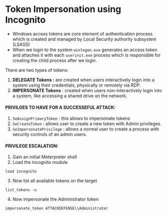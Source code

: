 # Token Impersonation using Incognito

- Windows access tokens are core element of authentication process which is created and managed by Local Security authority subsystem (LSASS)
- When we login to the system `winlogon.exe` generates an access token and attaches it with each `userinit.exe` process which is responsible for creating the child process after we login.

There are two types of tokens:
1. **DELEGATE Tokens :** are created when users interactively login into a system using their credentials, physically or remotely via RDP.
2. **IMPERSONATE Tokens** : created when users non-interactively login into a system, like accessing a shared drive on the network.

#### PRIVILGES TO HAVE FOR A SUCCESSEFUL ATTACK:
1. `SeAssignPrimaryToken` : this allows to impersonate tokens
2. `SeCreateToken` : allows user to create a new token with Admin privileges.
3. `SeImpersonatePrivilege` : allows a normal user to create a process with security controls of an admin users.

#### PRIVILEGE ESCALATION:

1. Gain an initial Meterpreter shell
2. Load the incognito module
```
load incognito
```
3. Now list all available tokens on the target 
```
list_tokens -u
```
4. Now impersonate the Administrator token
```
impersonate_token ATTACKDEFENSE\\Administrator
```
